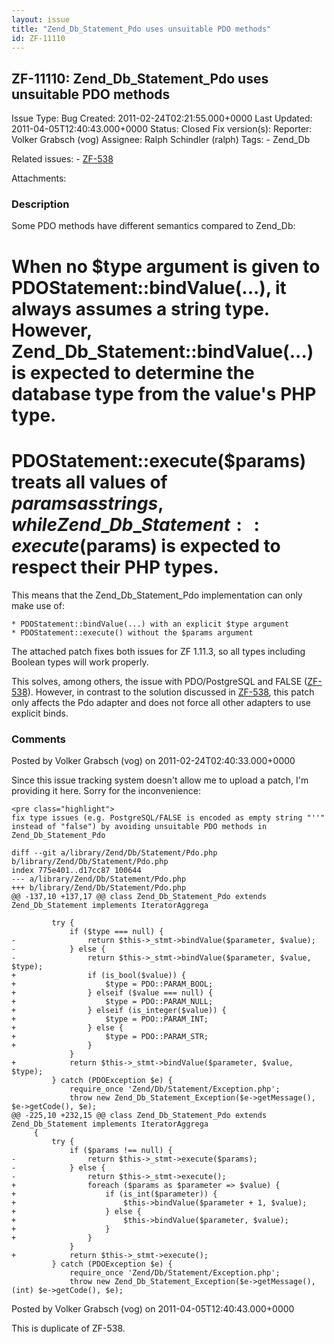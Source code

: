 ```yaml
---
layout: issue
title: "Zend_Db_Statement_Pdo uses unsuitable PDO methods"
id: ZF-11110
---
```


ZF-11110: Zend\_Db\_Statement\_Pdo uses unsuitable PDO methods
--------------------------------------------------------------

 Issue Type: Bug Created: 2011-02-24T02:21:55.000+0000 Last Updated: 2011-04-05T12:40:43.000+0000 Status: Closed Fix version(s): 
 Reporter:  Volker Grabsch (vog)  Assignee:  Ralph Schindler (ralph)  Tags: - Zend\_Db
 
 Related issues: - [ZF-538](/issues/browse/ZF-538)
 
 Attachments: 
### Description

Some PDO methods have different semantics compared to Zend\_Db:

When no $type argument is given to PDOStatement::bindValue(...), it always assumes a string type. However, Zend\_Db\_Statement::bindValue(...) is expected to determine the database type from the value's PHP type.
====================================================================================================================================================================================================================

PDOStatement::execute($params) treats all values of $params as strings, while Zend\_Db\_Statement::execute($params) is expected to respect their PHP types.
===========================================================================================================================================================

This means that the Zend\_Db\_Statement\_Pdo implementation can only make use of:

 
    * PDOStatement::bindValue(...) with an explicit $type argument
    * PDOStatement::execute() without the $params argument


The attached patch fixes both issues for ZF 1.11.3, so all types including Boolean types will work properly.

This solves, among others, the issue with PDO/PostgreSQL and FALSE ([ZF-538](http://framework.zend.com/issues/browse/ZF-538)). However, in contrast to the solution discussed in [ZF-538](http://framework.zend.com/issues/browse/ZF-538), this patch only affects the Pdo adapter and does not force all other adapters to use explicit binds.

 

 

### Comments

Posted by Volker Grabsch (vog) on 2011-02-24T02:40:33.000+0000

Since this issue tracking system doesn't allow me to upload a patch, I'm providing it here. Sorry for the inconvenience:

 
    <pre class="highlight">
    fix type issues (e.g. PostgreSQL/FALSE is encoded as empty string "''" instead of "false") by avoiding unsuitable PDO methods in Zend_Db_Statement_Pdo
    
    diff --git a/library/Zend/Db/Statement/Pdo.php b/library/Zend/Db/Statement/Pdo.php
    index 775e401..d17cc87 100644
    --- a/library/Zend/Db/Statement/Pdo.php
    +++ b/library/Zend/Db/Statement/Pdo.php
    @@ -137,10 +137,17 @@ class Zend_Db_Statement_Pdo extends Zend_Db_Statement implements IteratorAggrega
     
             try {
                 if ($type === null) {
    -                return $this->_stmt->bindValue($parameter, $value);
    -            } else {
    -                return $this->_stmt->bindValue($parameter, $value, $type);
    +                if (is_bool($value)) {
    +                    $type = PDO::PARAM_BOOL;
    +                } elseif ($value === null) {
    +                    $type = PDO::PARAM_NULL;
    +                } elseif (is_integer($value)) {
    +                    $type = PDO::PARAM_INT;
    +                } else {
    +                    $type = PDO::PARAM_STR;
    +                }
                 }
    +            return $this->_stmt->bindValue($parameter, $value, $type);
             } catch (PDOException $e) {
                 require_once 'Zend/Db/Statement/Exception.php';
                 throw new Zend_Db_Statement_Exception($e->getMessage(), $e->getCode(), $e);
    @@ -225,10 +232,15 @@ class Zend_Db_Statement_Pdo extends Zend_Db_Statement implements IteratorAggrega
         {
             try {
                 if ($params !== null) {
    -                return $this->_stmt->execute($params);
    -            } else {
    -                return $this->_stmt->execute();
    +                foreach ($params as $parameter => $value) {
    +                    if (is_int($parameter)) {
    +                        $this->bindValue($parameter + 1, $value);
    +                    } else {
    +                        $this->bindValue($parameter, $value);
    +                    }
    +                }
                 }
    +            return $this->_stmt->execute();
             } catch (PDOException $e) {
                 require_once 'Zend/Db/Statement/Exception.php';
                 throw new Zend_Db_Statement_Exception($e->getMessage(), (int) $e->getCode(), $e);


 

 

Posted by Volker Grabsch (vog) on 2011-04-05T12:40:43.000+0000

This is duplicate of ZF-538.

 

 